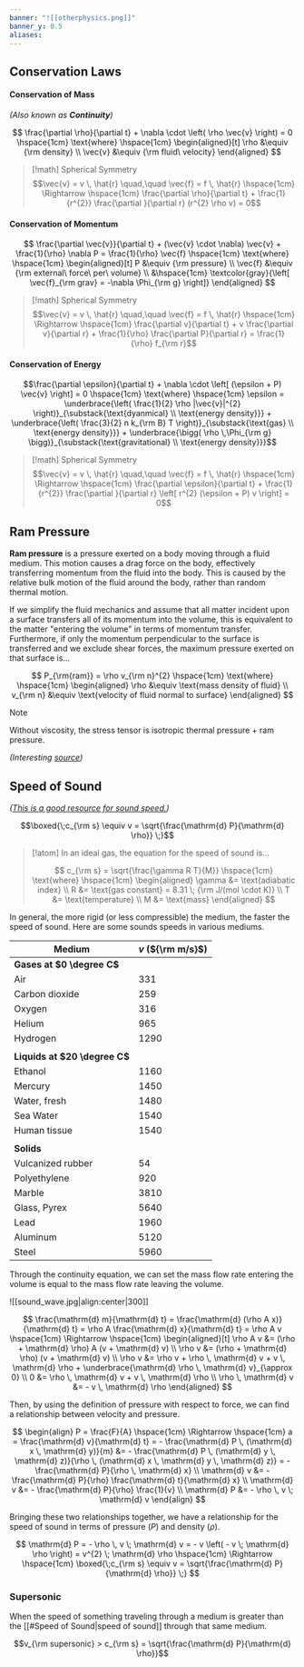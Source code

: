 ```yaml
---
banner: "![[otherphysics.png]]"
banner_y: 0.5
aliases:
---
```

## Conservation Laws

#### Conservation of Mass
*(Also known as **Continuity**)*

$$
\frac{\partial \rho}{\partial t} + \nabla \cdot \left( \rho \vec{v} \right) = 0
\hspace{1cm} \text{where} \hspace{1cm} 
\begin{aligned}[t]
	\rho &\equiv {\rm density} \\
	\vec{v} &\equiv {\rm fluid\ velocity}
\end{aligned}
$$

> [!math] Spherical Symmetry
> $$\vec{v} = v \, \hat{r} \quad,\quad \vec{f} = f \, \hat{r} \hspace{1cm} \Rightarrow \hspace{1cm} \frac{\partial \rho}{\partial t} + \frac{1}{r^{2}} \frac{\partial }{\partial r} (r^{2} \rho v) = 0$$

#### Conservation of Momentum

$$
\frac{\partial \vec{v}}{\partial t} + (\vec{v} \cdot \nabla) \vec{v} + \frac{1}{\rho} \nabla P = \frac{1}{\rho} \vec{f}
\hspace{1cm} \text{where} \hspace{1cm} 
\begin{aligned}[t]
	P &\equiv {\rm pressure} \\
	\vec{f} &\equiv {\rm external\ force\ per\ volume} \\
	&\hspace{1cm} \textcolor{gray}{\left[ \vec{f}_{\rm grav} = -\nabla \Phi_{\rm g} \right]}
\end{aligned}
$$

> [!math] Spherical Symmetry
> $$\vec{v} = v \, \hat{r} \quad,\quad \vec{f} = f \, \hat{r} \hspace{1cm} \Rightarrow \hspace{1cm} \frac{\partial v}{\partial t} + v \frac{\partial v}{\partial r} + \frac{1}{\rho} \frac{\partial P}{\partial r} = \frac{1}{\rho} f_{\rm r}$$

#### Conservation of Energy
 $$\frac{\partial \epsilon}{\partial t} + \nabla \cdot \left[ (\epsilon + P) \vec{v} \right] = 0 \hspace{1cm} \text{where} \hspace{1cm} \epsilon = \underbrace{\left( \frac{1}{2} \rho |\vec{v}|^{2} \right)}_{\substack{\text{dyanmical} \\ \text{energy density}}} + \underbrace{\left( \frac{3}{2} n k_{\rm B} T \right)}_{\substack{\text{gas} \\ \text{energy density}}} + \underbrace{\bigg( \rho \,\Phi_{\rm g} \bigg)}_{\substack{\text{gravitational} \\ \text{energy density}}}$$

> [!math] Spherical Symmetry
> $$\vec{v} = v \, \hat{r} \quad,\quad \vec{f} = f \, \hat{r} \hspace{1cm} \Rightarrow \hspace{1cm} \frac{\partial \epsilon}{\partial t} + \frac{1}{r^{2}} \frac{\partial }{\partial r} \left[ r^{2} (\epsilon + P) v \right] = 0$$

## Ram Pressure

**Ram pressure** is a pressure exerted on a body moving through a fluid medium. This motion causes a drag force on the body, effectively transferring momentum from the fluid into the body. This is caused by the relative bulk motion of the fluid around the body, rather than random thermal motion. 

If we simplify the fluid mechanics and assume that all matter incident upon a surface transfers all of its momentum into the volume, this is equivalent to the matter "entering the volume" in terms of momentum transfer. Furthermore, if only the momentum perpendicular to the surface is transferred and we exclude shear forces, the maximum pressure exerted on that surface is...

$$
P_{\rm{ram}} = \rho v_{\rm n}^{2} \hspace{1cm} \text{where} \hspace{1cm} 
\begin{aligned}
	\rho &\equiv \text{mass density of fluid} \\
	v_{\rm n} &\equiv \text{velocity of fluid normal to surface}
\end{aligned}
$$

> [!note]
> Without viscosity, the stress tensor is isotropic thermal pressure + ram pressure.

*(Interesting [source](https://royalsocietypublishing.org/doi/10.1098/rspa.2022.0504))*

## Speed of Sound
*([This is a good resource for sound speed.](https://pressbooks.online.ucf.edu/osuniversityphysics/chapter/17-2-speed-of-sound/#:~:text=Derivation%20of%20the%20Speed%20of%20Sound%20in%20Air,equation%20discussed%20in%20Fluid%20Mechanics.&text=dmdt%3Dd,dt%3D%CF%81Av))*

$$\boxed{\;c_{\rm s} \equiv v = \sqrt{\frac{\mathrm{d} P}{\mathrm{d} \rho}} \;}$$

> [!atom] In an ideal gas, the equation for the speed of sound is...
>
> $$
> c_{\rm s} = \sqrt{\frac{\gamma R T}{M}} \hspace{1cm} \text{where} \hspace{1cm} 
> \begin{aligned}
>	 \gamma &= \text{adiabatic index} \\
>	 R &= \text{gas constant} = 8.31 \; {\rm J/(mol \cdot K)} \\
>	 T &= \text{temperature} \\
>	 M &= \text{mass}
> \end{aligned}
> $$

In general, the more rigid (or less compressible) the medium, the faster the speed of sound. Here are some sounds speeds in various mediums.

| Medium                        | _v_ (${\rm m/s}$) |
| ----------------------------- | ----------------- |
| **Gases at $0 \degree C$**    |                   |
| Air                           | 331               |
| Carbon dioxide                | 259               |
| Oxygen                        | 316               |
| Helium                        | 965               |
| Hydrogen                      | 1290              |
|                               |                   |
| **Liquids at $20 \degree C$** |                   |
| Ethanol                       | 1160              |
| Mercury                       | 1450              |
| Water, fresh                  | 1480              |
| Sea Water                     | 1540              |
| Human tissue                  | 1540              |
|                               |                   |
| **Solids**                    |                   |
| Vulcanized rubber             | 54                |
| Polyethylene                  | 920               |
| Marble                        | 3810              |
| Glass, Pyrex                  | 5640              |
| Lead                          | 1960              |
| Aluminum                      | 5120              |
| Steel                         | 5960              |

Through the continuity equation, we can set the mass flow rate entering the volume is equal to the mass flow rate leaving the volume.

![[sound_wave.jpg|align:center|300]]

$$
\frac{\mathrm{d} m}{\mathrm{d} t} = \frac{\mathrm{d} (\rho A x)}{\mathrm{d} t} = \rho A \frac{\mathrm{d} x}{\mathrm{d} t} = \rho A v 
\hspace{1cm} \Rightarrow \hspace{1cm} 
\begin{aligned}[t]
	\rho A v &= (\rho + \mathrm{d} \rho) A (v + \mathrm{d} v) \\
	\rho v &= (\rho + \mathrm{d} \rho) (v + \mathrm{d} v) \\
	\rho v &= \rho v + \rho \, \mathrm{d} v + v \, \mathrm{d} \rho + \underbrace{\mathrm{d} \rho \, \mathrm{d} v}_{\approx 0} \\
	0 &= \rho \, \mathrm{d} v + v \, \mathrm{d} \rho \\
	\rho \, \mathrm{d} v &= - v \, \mathrm{d} \rho	
\end{aligned}
$$

Then, by using the definition of pressure with respect to force, we can find a relationship between velocity and pressure.

$$
\begin{align}
	P = \frac{F}{A} \hspace{1cm} \Rightarrow \hspace{1cm} a = \frac{\mathrm{d} v}{\mathrm{d} t} = - \frac{\mathrm{d} P \, (\mathrm{d} x \, \mathrm{d} y)}{m} &= - \frac{\mathrm{d} P \, (\mathrm{d} y \, \mathrm{d} z)}{\rho \, (\mathrm{d} x \, \mathrm{d} y \, \mathrm{d} z)} = - \frac{\mathrm{d} P}{\rho \, \mathrm{d} x} \\
	\mathrm{d} v &= - \frac{\mathrm{d} P}{\rho} \frac{\mathrm{d} t}{\mathrm{d} x} \\
	\mathrm{d} v &= - \frac{\mathrm{d} P}{\rho} \frac{1}{v} \\
	\mathrm{d} P &= - \rho \, v \; \mathrm{d} v
\end{align}
$$

Bringing these two relationships together, we have a relationship for the speed of sound in terms of pressure ($P$) and density ($\rho$).

$$
\mathrm{d} P = - \rho \, v \; \mathrm{d} v = - v \left( - v \; \mathrm{d} \rho \right) = v^{2} \; \mathrm{d} \rho \hspace{1cm} \Rightarrow \hspace{1cm} \boxed{\;c_{\rm s} \equiv v = \sqrt{\frac{\mathrm{d} P}{\mathrm{d} \rho}} \;}
$$

### Supersonic

When the speed of something traveling through a medium is greater than the [[#Speed of Sound|speed of sound]] through that same medium.

$$v_{\rm supersonic} > c_{\rm s} = \sqrt{\frac{\mathrm{d} P}{\mathrm{d} \rho}}$$
